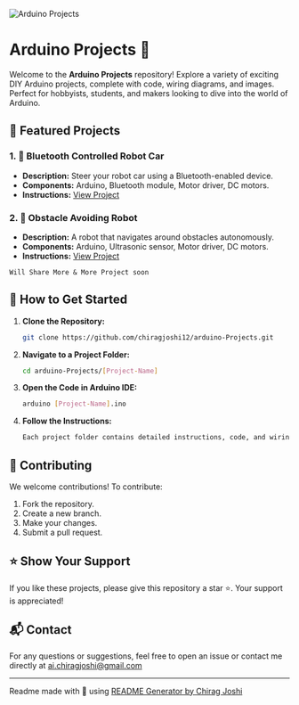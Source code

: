 ![Arduino Projects](https://raw.githubusercontent.com/chiragjoshi12/Arduino-Projects/main/img/banner.png)

# Arduino Projects 🚀

Welcome to the **Arduino Projects** repository! Explore a variety of exciting DIY Arduino projects, complete with code, wiring diagrams, and images. Perfect for hobbyists, students, and makers looking to dive into the world of Arduino.

## 🌟 Featured Projects

### 1. 🔵 Bluetooth Controlled Robot Car
- **Description:** Steer your robot car using a Bluetooth-enabled device.
- **Components:** Arduino, Bluetooth module, Motor driver, DC motors.
- **Instructions:** [View Project](https://github.com/chiragjoshi12/Arduino-Projects/blob/main/Bluetooth%20controlled%20robot%20car/readme.md)

### 2. 🚗 Obstacle Avoiding Robot
- **Description:** A robot that navigates around obstacles autonomously.
- **Components:** Arduino, Ultrasonic sensor, Motor driver, DC motors.
- **Instructions:** [View Project](https://github.com/chiragjoshi12/Arduino-Projects/blob/main/Obstacle%20Avoiding%20Robot/readme.md)

`Will Share More & More Project soon`

## 📖 How to Get Started

1. **Clone the Repository:**
   ```sh
   git clone https://github.com/chiragjoshi12/arduino-Projects.git

2. **Navigate to a Project Folder:**
   ```sh
   cd arduino-Projects/[Project-Name]
   
3. **Open the Code in Arduino IDE:**
   ```sh
   arduino [Project-Name].ino

4. **Follow the Instructions:**
   ```sh
   Each project folder contains detailed instructions, code, and wiring diagrams.

## 🤝 Contributing

We welcome contributions! To contribute:
1. Fork the repository.
2. Create a new branch.
3. Make your changes.
4. Submit a pull request.

## ⭐️ Show Your Support
If you like these projects, please give this repository a star ⭐️. Your support is appreciated!

## 📬 Contact
For any questions or suggestions, feel free to open an issue or contact me directly at [ai.chiragjoshi@gmail.com](mailto:ai.chiragjoshi@gmail.com)

---

Readme made with 💖 using [README Generator by Chirag Joshi](https://github.com/chiragjoshi12/readme-generator)
